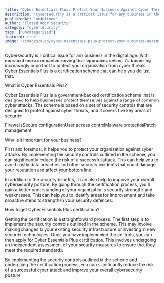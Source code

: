 ```yaml
---
title: "Cyber Essentials Plus: Protect Your Business Against Cyber Threats"
description: "Cybersecurity is a critical issue for any business in the digital age. With more and more companies moving their operations online, it's becoming increasingly i..."
publishedAt: "undefined"
author: "Closed Door Security"
category: "cybersecurity"
tags: ["Uncategorised"]
featured: true
image: "/images/blog/cyber-essentials-plus-protect-your-business-against-cyber-threats-featured.jpg"
---
```


Cybersecurity is a critical issue for any business in the digital age. With more and more companies moving their operations online, it's becoming increasingly important to protect your organization from cyber threats. Cyber Essentials Plus is a certification scheme that can help you do just that.

What is Cyber Essentials Plus?

Cyber Essentials Plus is a government-backed certification scheme that is designed to help businesses protect themselves against a range of common cyber attacks. The scheme is based on a set of security controls that are designed to protect against cyber threats, and it covers five key areas of security:

FirewallsSecure configurationUser access controlMalware protectionPatch management

Why is it important for your business?

First and foremost, it helps you to protect your organization against cyber attacks. By implementing the security controls outlined in the scheme, you can significantly reduce the risk of a successful attack. This can help you to avoid costly data breaches and other security incidents that could damage your reputation and affect your bottom line.

In addition to the security benefits, it can also help to improve your overall cybersecurity posture. By going through the certification process, you'll gain a better understanding of your organization's security strengths and weaknesses. This can help you to identify areas for improvement and take proactive steps to strengthen your security defences.

How to get Cyber Essentials Plus certification?

Getting the certification is a straightforward process. The first step is to implement the security controls outlined in the scheme. This may involve making changes to your existing security infrastructure or investing in new security technologies. Once you have implemented the controls, you can then apply for Cyber Essentials Plus certification. This involves undergoing an independent assessment of your security measures to ensure that they meet the required standards.

By implementing the security controls outlined in the scheme and undergoing the certification process, you can significantly reduce the risk of a successful cyber attack and improve your overall cybersecurity posture.
